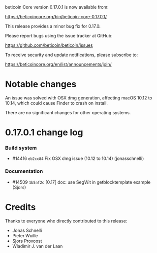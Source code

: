 beticoin Core version 0.17.0.1 is now available from:

  <https://beticoincore.org/bin/beticoin-core-0.17.0.1/>

This release provides a minor bug fix for 0.17.0.

Please report bugs using the issue tracker at GitHub:

  <https://github.com/beticoin/beticoin/issues>

To receive security and update notifications, please subscribe to:

  <https://beticoincore.org/en/list/announcements/join/>

Notable changes
===============

An issue was solved with OSX dmg generation, affecting macOS 10.12 to 10.14,
which could cause Finder to crash on install.

There are no significant changes for other operating systems.

0.17.0.1 change log
===================

### Build system
- #14416 `eb2cc84` Fix OSX dmg issue (10.12 to 10.14) (jonasschnelli)

### Documentation
- #14509 `1b5af2c` [0.17] doc: use SegWit in getblocktemplate example (Sjors)

Credits
=======

Thanks to everyone who directly contributed to this release:

- Jonas Schnelli
- Pieter Wuille
- Sjors Provoost
- Wladimir J. van der Laan

